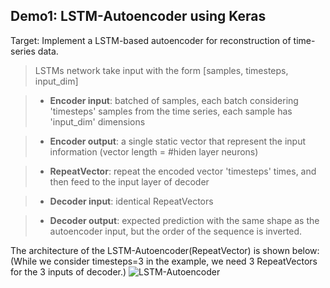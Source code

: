 
Demo1: LSTM-Autoencoder using Keras
----------------

Target: Implement a LSTM-based autoencoder for reconstruction of time-series data.         
> LSTMs network take input with the form [samples, timesteps, input_dim]

> - **Encoder input**: batched of samples, each batch considering 'timesteps' samples from the time series, each sample has 'input_dim' dimensions

> - **Encoder output**: a single static vector that represent the input information (vector length = #hiden layer neurons)

>- **RepeatVector**: repeat the encoded vector 'timesteps' times, and then feed to the input layer of decoder

>- **Decoder input**: identical RepeatVectors

>- **Decoder output**: expected prediction with the same shape as the autoencoder input, but the order of the sequence is inverted.


The architecture of the LSTM-Autoencoder(RepeatVector) is shown below:
(While we consider timesteps=3 in the example, we need 3 RepeatVectors for the 3 inputs of decoder.)
![LSTM-Autoencoder](https://github.com/binli826/MasterThesis/blob/master/Figures/LSTM-Autoencoder%28RepeatVector%29.png)
